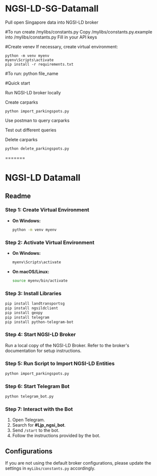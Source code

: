 
# NGSI-LD-SG-Datamall
 Pull open Singapore data into NGSI-LD broker

#To run
create /mylibs/constants.py
Copy /mylibs/constants.py.example into /mylibs/constants.py
Fill in your API keys

#Create venev
If necessary, create virtual environment:

```
python -m venv myenv
myenv\Scripts\activate
pip install -r requirements.txt
```

#To run:
python file_name


#Quick start

Run NGSI-LD broker locally

Create carparks
```
python import_parkingspots.py
```

Use postman to query carparks

Test out different queries

Delete carparks
```
python delete_parkingspots.py
```

=======


# NGSI-LD Datamall

## Readme

### Step 1: Create Virtual Environment

- **On Windows:**
  ```bash
  python -m venv myenv
  ```

### Step 2: Activate Virtual Environment

- **On Windows:**
  ```bash
  myenv\Scripts\activate
  ```

- **On macOS/Linux:**
  ```bash
  source myenv/bin/activate
  ```

### Step 3: Install Libraries

```bash
pip install landtransportsg
pip install ngsildclient
pip install geopy
pip install telegram
pip install python-telegram-bot
```

### Step 4: Start NGSI-LD Broker

Run a local copy of the NGSI-LD Broker. Refer to the broker's documentation for setup instructions.

### Step 5: Run Script to Import NGSI-LD Entities

```bash
python import_parkingspots.py
```

### Step 6: Start Telegram Bot

```bash
python telegram_bot.py
```

### Step 7: Interact with the Bot

1. Open Telegram.
2. Search for **#Ljp_ngsi_bot**.
3. Send `/start` to the bot.
4. Follow the instructions provided by the bot.

## Configurations

If you are not using the default broker configurations, please update the settings in `myLibs/constants.py` accordingly.



